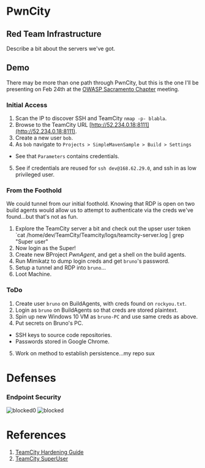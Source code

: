 # PwnCity

## Red Team Infrastructure
Describe a bit about the servers we've got. 

## Demo
There may be more than one path through PwnCity, but this is the one I'll be presenting on Feb 24th at the [OWASP Sacramento Chapter](https://owasp.org/www-chapter-sacramento/) meeting.

### Initial Access
1. Scan the IP to discover SSH and TeamCity `nmap -p- blabla`.
2. Browse to the TeamCity URL [http://52.234.0.18:8111](http://52.234.0.18:8111).
3. Create a new user `bob`.
4. As `bob` navigate to `Projects > SimpleMavenSample > Build > Settings` 
  * See that `Parameters` contains credentials. 
5. See if credentials are reused for `ssh dev@168.62.29.0`, and ssh in as low privileged user. 

### From the Foothold
We could tunnel from our initial foothold. Knowing that RDP is open on two build agents would allow us to attempt to authenticate via the creds we've found...but that's not as fun.
1. Explore the TeamCity server a bit and check out the upser user token `cat /home/dev/TeamCity/Teamcity/logs/teamcity-server.log | grep "Super user"
2. Now login as the Super!
3. Create new BProject *PwnAgent*, and get a shell on the build agents.
4. Run Mimikatz to dump login creds and get `bruno`'s password.
5. Setup a tunnel and RDP into `bruno`...
6. Loot Machine.


### ToDo
1. Create user `bruno` on BuildAgents, with creds found on `rockyou.txt`.
2. Login as `bruno` on BuildAgents so that creds are stored plaintext.
3. Spin up new Windows 10 VM as `bruno-PC` and use same creds as above.
4. Put secrets on Bruno's PC.
  * SSH keys to source code repositories. 
  * Passwords stored in Google Chrome.
5. Work on method to establish persistence...my repo sux



# Defenses

### Endpoint Security

![blocked0](https://user-images.githubusercontent.com/8961705/155248314-9d28ef64-1a5f-4abf-aceb-448158efa4ea.png)
![blocked](https://user-images.githubusercontent.com/8961705/155248281-6b07edea-04cb-42d8-934c-7c26f0f4259f.png)




# References
1. [TeamCity Hardening Guide](https://blog.jetbrains.com/teamcity/2021/02/hardening-your-teamcity-server/)
2. [TeamCity SuperUser](https://www.jetbrains.com/help/teamcity/super-user.html)
